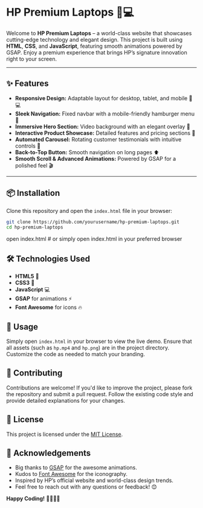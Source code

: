 # HP Premium Laptops 🚀💻

Welcome to **HP Premium Laptops** – a world-class website that showcases cutting-edge technology and elegant design. This project is built using **HTML**, **CSS**, and **JavaScript**, featuring smooth animations powered by GSAP. Enjoy a premium experience that brings HP’s signature innovation right to your screen.

---

## ✨ Features

- **Responsive Design:** Adaptable layout for desktop, tablet, and mobile 📱💻
- **Sleek Navigation:** Fixed navbar with a mobile-friendly hamburger menu 🍔
- **Immersive Hero Section:** Video background with an elegant overlay 🎥
- **Interactive Product Showcase:** Detailed features and pricing sections 🚀
- **Automated Carousel:** Rotating customer testimonials with intuitive controls 🔄
- **Back-to-Top Button:** Smooth navigation on long pages ⬆️
- **Smooth Scroll & Advanced Animations:** Powered by GSAP for a polished feel 🎬

---

## 📦 Installation

Clone this repository and open the `index.html` file in your browser:

```bash
git clone https://github.com/yourusername/hp-premium-laptops.git
cd hp-premium-laptops
```
open index.html  # or simply open index.html in your preferred browser
## 🛠️ Technologies Used
- **HTML5** 📝
- **CSS3** 🎨
- **JavaScript** 💻
- **GSAP** for animations ⚡
- **Font Awesome** for icons 🔥

## 🎯 Usage
Simply open `index.html` in your browser to view the live demo. Ensure that all assets (such as `hp.mp4` and `hp.png`) are in the project directory. Customize the code as needed to match your branding.



## 🤝 Contributing
Contributions are welcome! If you'd like to improve the project, please fork the repository and submit a pull request. Follow the existing code style and provide detailed explanations for your changes.

## 📄 License
This project is licensed under the [MIT License](LICENSE).

## 🙏 Acknowledgements
- Big thanks to [GSAP](https://greensock.com/gsap/) for the awesome animations.
- Kudos to [Font Awesome](https://fontawesome.com/) for the iconography.
- Inspired by HP’s official website and world-class design trends.
- Feel free to reach out with any questions or feedback! 😊

**Happy Coding!** 👩‍💻👨‍💻
